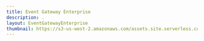 ```yaml
---
title: Event Gateway Enterprise
description: .
layout: EventGatewayEnterprise
thumbnail: https://s3-us-west-2.amazonaws.com/assets.site.serverless.com/logos/serverless-square-icon-text.png
---
```


